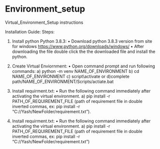 # Environment_setup
Virtual_Environment_Setup instructions 


Installation Guide:
Steps:

1. Install python Python 3.8.3:
    • Download python 3.8.3 version from site for windows
https://www.python.org/downloads/windows/
    • After downloading the file double click the the downloaded file and install the python.

2. Create Virtual Enviornment:
    • Open command prompt and run following commands:
a) python -m venv NAME_OF_ENVIRONMENT
b) cd NAME_OF_ENVIRONMENT
c) script\activate 
or 
d)complete path/NAME_OF_ENVIRONMENT/Scripts/actiate.bat

3. Install requirment.txt:
    • Run the following command immediately after activating the virtual environment.
a) pip install -r  PATH_OF_REQUIREMENT_FILE (path of requirement file in double inverted commas, ex: pip install -r “C://Yash/NewFolder/requirement.txt”).

4. Install requirment.txt:
    • Run the following command immediately after activating the virtual environment.
a) pip install -r  PATH_OF_REQUIREMENT_FILE (path of requirement file in double inverted commas, ex: pip install -r “C://Yash/NewFolder/requirement.txt”)

